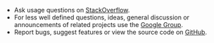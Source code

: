  * Ask usage questions on [StackOverflow](https://stackoverflow.com/questions/tagged/cartopy).
 * For less well defined questions, ideas, general discussion or announcements of related projects use the [Google Group](https://groups.google.com/forum/#!forum/scitools-iris).
 * Report bugs, suggest features or view the source code on [GitHub](https://github.com/SciTools/cartopy).
